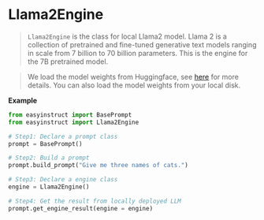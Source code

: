 # Llama2Engine

> `Llama2Engine` is the class for local Llama2 model. Llama 2 is a collection of pretrained and fine-tuned generative text models ranging in scale from 7 billion to 70 billion parameters. This is the engine for the 7B pretrained model.

> We load the model weights from Huggingface, see [here](https://huggingface.co/meta-llama/Llama-2-7b) for more details. You can also load the model weights from your local disk.

**Example**

```python
from easyinstruct import BasePrompt
from easyinstruct import Llama2Engine

# Step1: Declare a prompt class
prompt = BasePrompt()

# Step2: Build a prompt
prompt.build_prompt("Give me three names of cats.")

# Step3: Declare a engine class
engine = Llama2Engine()

# Step4: Get the result from locally deployed LLM
prompt.get_engine_result(engine = engine)
```
